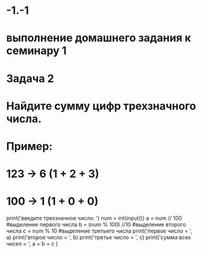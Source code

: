 # -1.-1
# выполнение домашнего задания к семинару 1
# Задача 2
# Найдите сумму цифр трехзначного числа.
# Пример:

# 123 -> 6 (1 + 2 + 3)
# 100 -> 1 (1 + 0 + 0)

print('введите трехзначное число: ')
num = int(input())
a = num // 100                     #выделение первого числа
b = (num % 100) //10               #выделение второго числа
c = num % 10                       #выделение третьего числа
print('первое число = ', a)
print('второе число = ', b)
print('третье число = ', c)
print('сумма всех чисел = ', a + b + c )


